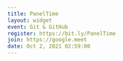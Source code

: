 ```yaml
---
title: PanelTime
layout: widget
event: Git & GitHub
register: https://bit.ly/PanelTime
join: https://google.meet
date: Oct 2, 2021 02:59:00
---
```

